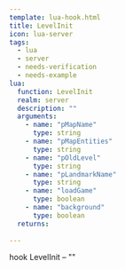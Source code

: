 ```yaml
---
template: lua-hook.html
title: LevelInit
icon: lua-server
tags:
  - lua
  - server
  - needs-verification
  - needs-example
lua:
  function: LevelInit
  realm: server
  description: ""
  arguments:
    - name: "pMapName"
      type: string
    - name: "pMapEntities"
      type: string
    - name: "pOldLevel"
      type: string
    - name: "pLandmarkName"
      type: string
    - name: "loadGame"
      type: boolean
    - name: "background"
      type: boolean
  returns:
    
---
```


<div class="lua__search__keywords">
hook LevelInit &#x2013; ""
</div>
